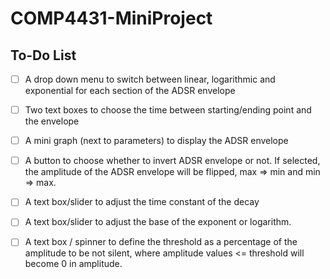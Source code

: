 # COMP4431-MiniProject

## To-Do List
- [ ] A drop down menu to switch between linear, logarithmic and exponential for each section of the ADSR envelope

- [ ] Two text boxes to choose the time between starting/ending point and the envelope

- [ ] A mini graph (next to parameters) to display the ADSR envelope

- [ ] A button to choose whether to invert ADSR envelope or not. If selected, the amplitude of the ADSR envelope will be flipped, max => min and min => max. 

- [ ] A text box/slider to adjust the time constant of the decay 

- [ ] A text box/slider to adjust the base of the exponent or logarithm. 

- [ ] A text box / spinner to define the threshold as a percentage of the amplitude to be not silent, where amplitude values <= threshold will become 0 in amplitude. 

